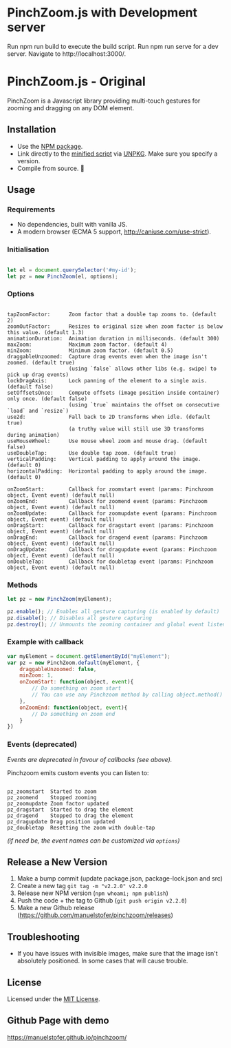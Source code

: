 # PinchZoom.js with Development server
Run npm run build to execute the build script.
Run npm run serve for a dev server. Navigate to http://localhost:3000/.
 

# PinchZoom.js - Original

PinchZoom is a Javascript library providing multi-touch gestures for zooming and dragging on any DOM element.

## Installation

- Use the [NPM package](https://www.npmjs.com/package/pinch-zoom-js).
- Link directly to the [minified script](https://unpkg.com/pinch-zoom-js/dist/pinch-zoom.min.js) via [UNPKG](https://unpkg.com). Make sure you specify a version.
- Compile from source. 👾

## Usage

### Requirements
* No dependencies, built with vanilla JS.
* A modern browser (ECMA 5 support, http://caniuse.com/use-strict).

### Initialisation

```Javascript

let el = document.querySelector('#my-id');
let pz = new PinchZoom(el, options);

```

### Options

```Text

tapZoomFactor:      Zoom factor that a double tap zooms to. (default 2)
zoomOutFactor:      Resizes to original size when zoom factor is below this value. (default 1.3)
animationDuration:  Animation duration in milliseconds. (default 300)
maxZoom:            Maximum zoom factor. (default 4)
minZoom:            Minimum zoom factor. (default 0.5)
draggableUnzoomed:  Capture drag events even when the image isn't zoomed. (default true)
                    (using `false` allows other libs (e.g. swipe) to pick up drag events)
lockDragAxis:       Lock panning of the element to a single axis. (default false)
setOffsetsOnce:     Compute offsets (image position inside container) only once. (default false)
                    (using `true` maintains the offset on consecutive `load` and `resize`)
use2d:              Fall back to 2D transforms when idle. (default true)
                    (a truthy value will still use 3D transforms during animation)
useMouseWheel:      Use mouse wheel zoom and mouse drag. (default false)
useDoubleTap:       Use double tap zoom. (default true)
verticalPadding:    Vertical padding to apply around the image. (default 0)
horizontalPadding:  Horizontal padding to apply around the image. (default 0)

onZoomStart:        Callback for zoomstart event (params: Pinchzoom object, Event event) (default null)
onZoomEnd:          Callback for zoomend event (params: Pinchzoom object, Event event) (default null)
onZoomUpdate:       Callback for zoomupdate event (params: Pinchzoom object, Event event) (default null)
onDragStart:        Callback for dragstart event (params: Pinchzoom object, Event event) (default null)
onDragEnd:          Callback for dragend event (params: Pinchzoom object, Event event) (default null)
onDragUpdate:       Callback for dragupdate event (params: Pinchzoom object, Event event) (default null)
onDoubleTap:        Callback for doubletap event (params: Pinchzoom object, Event event) (default null)
```

### Methods

```Javascript
let pz = new PinchZoom(myElement);

pz.enable(); // Enables all gesture capturing (is enabled by default)
pz.disable(); // Disables all gesture capturing
pz.destroy(); // Unmounts the zooming container and global event listeners

```

### Example with callback

```Javascript
var myElement = document.getElementById("myElement");
var pz = new PinchZoom.default(myElement, {
    draggableUnzoomed: false,
    minZoom: 1,
    onZoomStart: function(object, event){
        // Do something on zoom start
        // You can use any Pinchzoom method by calling object.method()
    },
    onZoomEnd: function(object, event){
        // Do something on zoom end
    }
})
```

### Events (deprecated)

*Events are deprecated in favour of callbacks (see above).*

Pinchzoom emits custom events you can listen to:

```Text

pz_zoomstart  Started to zoom
pz_zoomend    Stopped zooming
pz_zoomupdate Zoom factor updated
pz_dragstart  Started to drag the element
pz_dragend    Stopped to drag the element
pz_dragupdate Drag position updated
pz_doubletap  Resetting the zoom with double-tap

```

_(if need be, the event names can be customized via `options`)_


## Release a New Version

1. Make a bump commit (update package.json, package-lock.json and src)
2. Create a new tag `git tag -m "v2.2.0" v2.2.0`
3. Release new NPM version (`npm whoami; npm publish`)
4. Push the code + the tag to Github (`git push origin v2.2.0`)
4. Make a new Github release (https://github.com/manuelstofer/pinchzoom/releases)

## Troubleshooting

- If you have issues with invisible images, make sure that the image isn't absolutely positioned.
  In some cases that will cause trouble.

## License

Licensed under the [MIT License](http://opensource.org/licenses/MIT).

## Github Page with demo

https://manuelstofer.github.io/pinchzoom/
